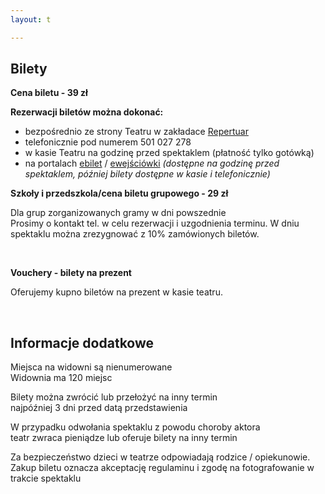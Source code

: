 ```yaml
---
layout: t

---
```

## Bilety

**Cena biletu - 39 zł**

**Rezerwacji biletów można dokonać:**

* bezpośrednio ze strony Teatru w zakładace [Repertuar](http://www.maskarada.waw.pl/t/repertuar.html)
* telefonicznie pod numerem 501 027 278
* w kasie Teatru na godzinę przed spektaklem (płatność tylko gotówką)
* na portalach [ebilet](https://www.ebilet.pl/szukaj.php?t=o&oid=1233) / [ewejściówki](https://ewejsciowki.pl/warszawa/oferty/teatr-maskarada,333)
  _(dostępne na godzinę przed spektaklem, później bilety dostępne w kasie i telefonicznie)_

**Szkoły i przedszkola/cena biletu grupowego - 29 zł**

Dla grup zorganizowanych gramy w dni powszednie  
Prosimy o kontakt tel. w celu rezerwacji i uzgodnienia terminu.
W dniu spektaklu można zrezygnować z 10% zamówionych biletów.  


<br />


**Vouchery - bilety na prezent**

Oferujemy kupno biletów na prezent w kasie teatru.

<br />


## Informacje dodatkowe

Miejsca na widowni są nienumerowane  
Widownia ma 120 miejsc

Bilety można zwrócić lub przełożyć na inny termin  
najpóźniej 3 dni przed datą przedstawienia

W przypadku odwołania spektaklu z powodu choroby aktora  
teatr zwraca pieniądze lub oferuje bilety na inny termin

Za bezpieczeństwo dzieci w teatrze odpowiadają rodzice / opiekunowie.
Zakup biletu oznacza akceptację regulaminu i zgodę na fotografowanie w trakcie spektaklu
